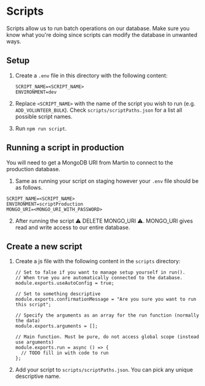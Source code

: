 # Scripts

Scripts allow us to run batch operations on our database. Make sure you know what you're doing since scripts can modify the database in unwanted ways.

## Setup

1. Create a `.env` file in this directory with the following content:

   ```
   SCRIPT_NAME=<SCRIPT_NAME>
   ENVIRONMENT=dev
   ```

2. Replace `<SCRIPT_NAME>` with the name of the script you wish to run (e.g. `ADD_VOLUNTEER_BULK`).
   Check `scripts/scriptPaths.json` for a list all possible script names.

3. Run `npm run script`.

## Running a script in production

You will need to get a MongoDB URI from Martin to connect to the production database.

1. Same as running your script on staging however your `.env` file should be as follows.

```
SCRIPT_NAME=<SCRIPT_NAME>
ENVIRONMENT=scriptProduction
MONGO_URI=<MONGO_URI_WITH_PASSWORD>
```

2. After running the script :warning: DELETE MONGO_URI :warning:. MONGO_URI gives read and write access to our entire database. 

## Create a new script

1. Create a js file with the following content in the `scripts` directory:

   ```
   // Set to false if you want to manage setup yourself in run().
   // When true you are automatically connected to the database.
   module.exports.useAutoConfig = true;
   
   // Set to something descriptive
   module.exports.confirmationMessage = "Are you sure you want to run this script";

   // Specify the arguments as an array for the run function (normally the data)
   module.exports.arguments = [];
   
   // Main function. Must be pure, do not access global scope (instead use arguments)
   module.exports.run = async () => {
     // TODO fill in with code to run
   };
   ```

2. Add your script to `scripts/scriptPaths.json`. You can pick any unique descriptive name.